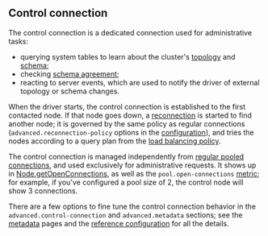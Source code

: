 <!--
Licensed to the Apache Software Foundation (ASF) under one
or more contributor license agreements.  See the NOTICE file
distributed with this work for additional information
regarding copyright ownership.  The ASF licenses this file
to you under the Apache License, Version 2.0 (the
"License"); you may not use this file except in compliance
with the License.  You may obtain a copy of the License at

  http://www.apache.org/licenses/LICENSE-2.0

Unless required by applicable law or agreed to in writing,
software distributed under the License is distributed on an
"AS IS" BASIS, WITHOUT WARRANTIES OR CONDITIONS OF ANY
KIND, either express or implied.  See the License for the
specific language governing permissions and limitations
under the License.
-->

## Control connection

The control connection is a dedicated connection used for administrative tasks:

* querying system tables to learn about the cluster's [topology](../metadata/node/) and
  [schema](../metadata/schema/);
* checking [schema agreement](../metadata/schema/#schema-agreement);
* reacting to server events, which are used to notify the driver of external topology or schema
  changes.

When the driver starts, the control connection is established to the first contacted node. If that
node goes down, a [reconnection](../reconnection/) is started to find another node; it is governed
by the same policy as regular connections (`advanced.reconnection-policy` options in the
[configuration](../configuration/)), and tries the nodes according to a query plan from the
[load balancing policy](../load_balancing/). 

The control connection is managed independently from [regular pooled connections](../pooling/), and
used exclusively for administrative requests. It shows up in [Node.getOpenConnections], as well as
the `pool.open-connections` [metric](../metrics); for example, if you've configured a pool size of
2, the control node will show 3 connections.

There are a few options to fine tune the control connection behavior in the
`advanced.control-connection` and `advanced.metadata` sections; see the [metadata](../metadata/)
pages and the [reference configuration](../configuration/reference/) for all the details.

[Node.getOpenConnections]: https://docs.datastax.com/en/drivers/java/4.5/com/datastax/oss/driver/api/core/metadata/Node.html#getOpenConnections--
